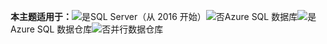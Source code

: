 <Token>**本主题适用于：**![是](media/yes.png)SQL Server（从 2016 开始）![否](media/no.png)Azure SQL 数据库![是](media/yes.png)Azure SQL 数据仓库![否](media/no.png)并行数据仓库</Token>

